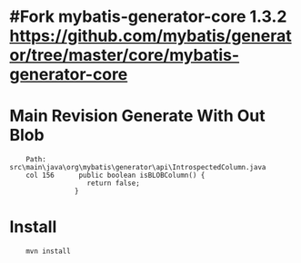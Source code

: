 #Fork mybatis-generator-core 1.3.2
https://github.com/mybatis/generator/tree/master/core/mybatis-generator-core
========
Main Revision Generate With Out Blob
========
        Path:        src\main\java\org\mybatis\generator\api\IntrospectedColumn.java
        col 156      public boolean isBLOBColumn() {
                       return false;
                    }
Install
========
        mvn install
